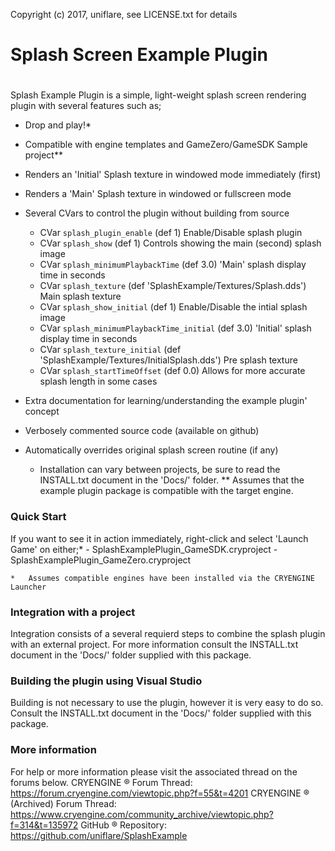 Copyright (c) 2017, uniflare, see LICENSE.txt for details
# Splash Screen Example Plugin
#
 Splash Example Plugin is a simple, light-weight splash screen rendering plugin with several features such as;
  - Drop and play!*
  - Compatible with engine templates and GameZero/GameSDK Sample project**
  - Renders an 'Initial' Splash texture in windowed mode immediately (first)
  - Renders a 'Main' Splash texture in windowed or fullscreen mode
  - Several CVars to control the plugin without building from source
    - CVar `splash_plugin_enable` (def 1) Enable/Disable splash plugin
    - CVar `splash_show` (def 1) Controls showing the main (second) splash image
    - CVar `splash_minimumPlaybackTime` (def 3.0) 'Main' splash display time in seconds
    - CVar `splash_texture` (def 'SplashExample/Textures/Splash.dds') Main splash texture
    - CVar `splash_show_initial` (def 1) Enable/Disable the intial splash image
    - CVar `splash_minimumPlaybackTime_initial` (def 3.0) 'Initial' splash display time in seconds
    - CVar `splash_texture_initial` (def 'SplashExample/Textures/InitialSplash.dds') Pre splash texture
    - CVar `splash_startTimeOffset` (def 0.0) Allows for more accurate splash length in some cases
  - Extra documentation for learning/understanding the example plugin' concept
  - Verbosely commented source code (available on github)
  - Automatically overrides original splash screen routine (if any)
  
    *   Installation can vary between projects, be sure to read the INSTALL.txt document in the 'Docs/' folder.
    **  Assumes that the example plugin package is compatible with the target engine.

### Quick Start
If you want to see it in action immediately, right-click and select 'Launch Game' on either;*
	- SplashExamplePlugin_GameSDK.cryproject
	- SplashExamplePlugin_GameZero.cryproject
	
    *   Assumes compatible engines have been installed via the CRYENGINE Launcher

### Integration with a project
Integration consists of a several requierd steps to combine the splash plugin with an external project. For 
more information consult the INSTALL.txt document in the 'Docs/' folder supplied with this package.

### Building the plugin using Visual Studio
Building is not necessary to use the plugin, however it is very easy to do so.
Consult the INSTALL.txt document in the 'Docs/' folder supplied with this package.

### More information
For help or more information please visit the associated thread on the forums below.
CRYENGINE &reg; Forum Thread: https://forum.cryengine.com/viewtopic.php?f=55&t=4201
CRYENGINE &reg; (Archived) Forum Thread: https://www.cryengine.com/community_archive/viewtopic.php?f=314&t=135972
GitHub &reg; Repository: https://github.com/uniflare/SplashExample